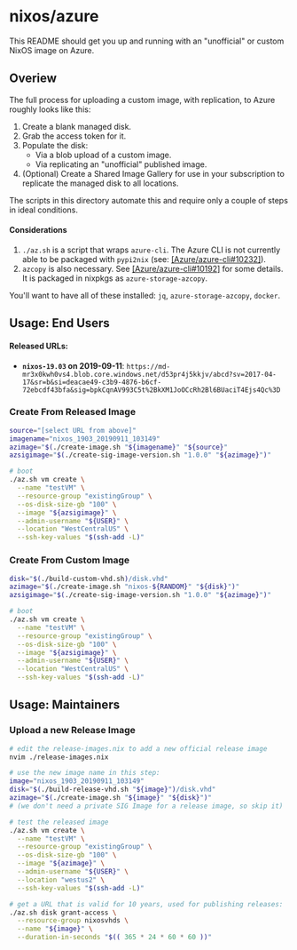 # nixos/azure

This README should get you up and running with an "unofficial" or custom NixOS image on Azure.

## Overiew

The full process for uploading a custom image, with replication, to Azure roughly looks like this:

1. Create a blank managed disk.
2. Grab the access token for it.
3. Populate the disk:
   * Via a blob upload of a custom image.
   * Via replicating an "unofficial" published image.
4. (Optional) Create a Shared Image Gallery for use in your subscription to replicate the managed disk to all locations.

The scripts in this directory automate this and require only a couple of steps in ideal conditions.

#### Considerations

1. `./az.sh` is a script that wraps `azure-cli`. The Azure CLI is not currently able to be packaged with `pypi2nix` (see: [\[Azure/azure-cli#10232\]](https://github.com/Azure/azure-cli/issues/10232)).
2. `azcopy` is also necessary. See [\[Azure/azure-cli#10192\]](https://github.com/Azure/azure-cli/issues/10192) for some details. It is packaged in nixpkgs as `azure-storage-azcopy`.

You'll want to have all of these installed: `jq`, `azure-storage-azcopy`, `docker`.

## **Usage**: End Users

#### Released URLs:

* **`nixos-19.03` on 2019-09-11**: `https://md-mr3x0kwh0vs4.blob.core.windows.net/d53pr4j5kkjv/abcd?sv=2017-04-17&sr=b&si=deacae49-c3b9-4876-b6cf-72ebcdf43bfa&sig=bpkCqnAV993C5t%2BkXM1JoOCcRh2Bl6BUaciT4Ejs4Qc%3D`

### Create From Released Image
```bash
source="[select URL from above]"
imagename="nixos_1903_20190911_103149"
azimage="$(./create-image.sh "${imagename}" "${source}"
azsigimage="$(./create-sig-image-version.sh "1.0.0" "${azimage}")"

# boot
./az.sh vm create \
  --name "testVM" \
  --resource-group "existingGroup" \
  --os-disk-size-gb "100" \
  --image "${azsigimage}" \
  --admin-username "${USER}" \
  --location "WestCentralUS" \
  --ssh-key-values "$(ssh-add -L)"
```

### Create From Custom Image
```bash
disk="$(./build-custom-vhd.sh)/disk.vhd"
azimage="$(./create-image.sh "nixos-${RANDOM}" "${disk}")"
azsigimage="$(./create-sig-image-version.sh "1.0.0" "${azimage}")"

# boot
./az.sh vm create \
  --name "testVM" \
  --resource-group "existingGroup" \
  --os-disk-size-gb "100" \
  --image "${azsigimage}" \
  --admin-username "${USER}" \
  --location "WestCentralUS" \
  --ssh-key-values "$(ssh-add -L)"
```

## **Usage**: Maintainers

### Upload a new Release Image
```bash
# edit the release-images.nix to add a new official release image
nvim ./release-images.nix

# use the new image name in this step:
image="nixos_1903_20190911_103149"
disk="$(./build-release-vhd.sh "${image}")/disk.vhd"
azimage="$(./create-image.sh "${image}" "${disk}")"
# (we don't need a private SIG Image for a release image, so skip it)

# test the released image
./az.sh vm create \
  --name "testVM" \
  --resource-group "existingGroup" \
  --os-disk-size-gb "100" \
  --image "${azimage}" \
  --admin-username "${USER}" \
  --location "westus2" \
  --ssh-key-values "$(ssh-add -L)"

# get a URL that is valid for 10 years, used for publishing releases:
./az.sh disk grant-access \
  --resource-group nixosvhds \
  --name "${image}" \
  --duration-in-seconds "$(( 365 * 24 * 60 * 60 ))"
```
